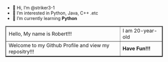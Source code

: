 - 👋 Hi, I’m @striker3-1
- 👀 I’m interested in Python, Java, C++ .etc
- 🌱 I’m currently learning <b>Python</b>
<!--- 💞️ I’m looking to collaborate on ... 
- 📫 How to reach me ...
- 😄 Pronouns: ...
- ⚡ Fun fact: ... -->

<!---
striker3-1/striker3-1 is a ✨ special ✨ repository because its `README.md` (this file) appears on your GitHub profile.
You can click the Preview link to take a look at your changes.
--->
<table border="2" width="30%" align="center">
  <tr>
    <td>
      Hello, My name is Robert!!!
    </td>
    <td>
      I am 20-year-old
    </td>
  </tr>
  <tr>
    <td>
      Welcome to my Github Profile and view my repositry!!!
    </td>
    <td>
      <b>Have Fun!!!</b>
    </td>
  </tr>
</table>
